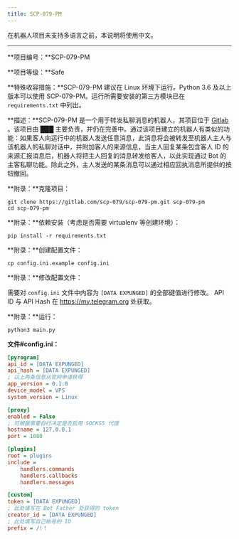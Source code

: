 ```yaml
---
title: SCP-079-PM
---
```


<link rel="stylesheet" href="/css/chinese.css">

在机器人项目未支持多语言之前，本说明将使用中文。

---

**项目编号：**SCP-079-PM

**项目等级：**Safe

**特殊收容措施：**SCP-079-PM 建议在 Linux 环境下运行。Python 3.6 及以上版本可以使用 SCP-079-PM。运行所需要安装的第三方模块已在 `requirements.txt` 中列出。

**描述：**SCP-079-PM 是一个用于转发私聊消息的机器人，其项目位于 <a href="https://gitlab.com/scp-079/scp-079-pm" target="_blank">Gitlab</a> 。该项目由 ███ 主要负责，并仍在完善中。通过该项目建立的机器人有类似的功能：如果客人向运行中的机器人发送任意消息，此消息将会被转发至机器人主人与该机器人的私聊对话中，并附加客人的来源信息，当主人回复某条包含客人 ID 的来源汇报消息后，机器人将把主人回复的消息转发给客人，以此实现通过 Bot 的主客私聊功能。除此之外，主人发送的某条消息可以通过相应回执消息所提供的按钮撤回。

**附录：**克隆项目：

```
git clone https://gitlab.com/scp-079/scp-079-pm.git scp-079-pm
cd scp-079-pm
```

**附录：**依赖安装（考虑是否需要 virtualenv 等创建环境）：

```
pip install -r requirements.txt
```

**附录：**创建配置文件：

```
cp config.ini.example config.ini
```

**附录：**修改配置文件：

需要对 `config.ini` 文件中内容为 `[DATA EXPUNGED]` 的全部键值进行修改。 API ID 与 API Hash 在 https://my.telegram.org 处获取。

**附录：**运行：

```
python3 main.py
```

**文件#config.ini：**

```ini
[pyrogram]
api_id = [DATA EXPUNGED] 
api_hash = [DATA EXPUNGED]
; 以上两条信息从官网申请获得
app_version = 0.1.0
device_model = VPS
system_version = Linux

[proxy]
enabled = False
; 可根据需要自行决定是否启用 SOCKS5 代理
hostname = 127.0.0.1
port = 1080

[plugins]
root = plugins
include =
    handlers.commands
    handlers.callbacks
    handlers.messages

[custom]
token = [DATA EXPUNGED]
; 此处填写在 Bot Father 处获得的 token
creator_id = [DATA EXPUNGED]
; 此处填写自己帐号的 ID
prefix = /!！
```

<audio src="/audio/door/dooropenpage.ogg" autoplay></audio>
